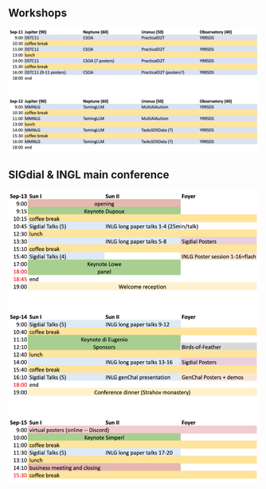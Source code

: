 

## Workshops
![Program at Glance workshops](/static/images/program_workshops.png)

## SIGdial & INGL main conference
![Program at Glance main conference](/static/images/program_main.png)


